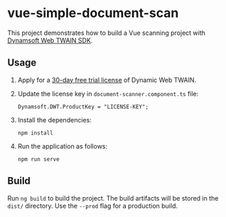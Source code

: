 # vue-simple-document-scan

This project demonstrates how to build a Vue scanning project with [Dynamsoft Web TWAIN SDK](https://www.dynamsoft.com/web-twain/overview/).

## Usage
1. Apply for a [30-day free trial license](https://www.dynamsoft.com/customer/license/trialLicense?product=dwt) of Dynamic Web TWAIN.

2. Update the license key in `document-scanner.component.ts` file:

   ```
   Dynamsoft.DWT.ProductKey = "LICENSE-KEY";
   ```

3. Install the dependencies:

   ```
   npm install
   ```

4. Run the application as follows:

   ```
   npm run serve
   ```


## Build

Run `ng build` to build the project. The build artifacts will be stored in the `dist/` directory. Use the `--prod` flag for a production build.